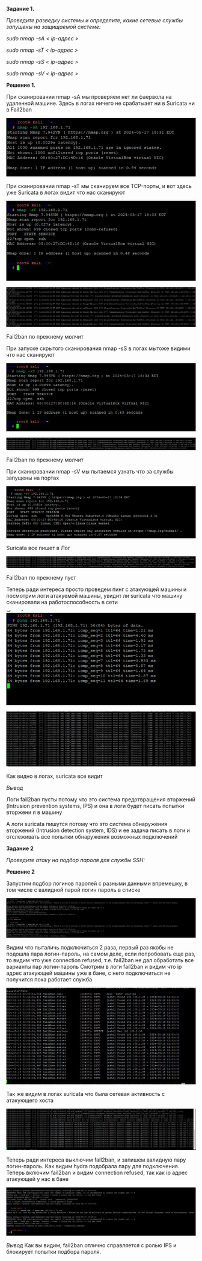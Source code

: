 **Задание 1.**

*Проведите разведку системы и определите, какие сетевые службы запущены на защищаемой системе:*

*sudo nmap -sA < ip-адрес >*

*sudo nmap -sT < ip-адрес >*

*sudo nmap -sS < ip-адрес >*

*sudo nmap -sV < ip-адрес >*

**Решение 1.**

При сканировании nmap -sA мы проверяем нет ли фаервола на удаленной машине.
Здесь в логах ничего не срабатыает ни в Suricata ни в Fail2ban

![alt text](https://github.com/mezhibo/Defender-network/blob/dd2c638d5d0019f7a2e861aaa13a8eac9123b5bc/IMG/11.jpg)



При сканировании nmap -sT мы сканируем все TCP-порты, и вот здесь уже Suricata в логах видит что нас сканируют

![alt text](https://github.com/mezhibo/Defender-network/blob/dd2c638d5d0019f7a2e861aaa13a8eac9123b5bc/IMG/12.jpg)

![alt text](https://github.com/mezhibo/Defender-network/blob/dd2c638d5d0019f7a2e861aaa13a8eac9123b5bc/IMG/1.jpg)

Fail2ban по прежнему молчит


При запуске скрытого сканирования nmap -sS в логах мытоже видими что нас сканируют

![alt text](https://github.com/mezhibo/Defender-network/blob/dd2c638d5d0019f7a2e861aaa13a8eac9123b5bc/IMG/13.jpg)

![alt text](https://github.com/mezhibo/Defender-network/blob/dd2c638d5d0019f7a2e861aaa13a8eac9123b5bc/IMG/2.jpg)

Fail2ban по прежнему молчит



При сканировании nmap -sV мы пытаемся узнать что за службы запущены на портах

![alt text](https://github.com/mezhibo/Defender-network/blob/dd2c638d5d0019f7a2e861aaa13a8eac9123b5bc/IMG/14.jpg)

Suricata все пишет в Лог

![alt text](https://github.com/mezhibo/Defender-network/blob/dd2c638d5d0019f7a2e861aaa13a8eac9123b5bc/IMG/3.jpg)

Fail2ban по прежнему пуст


Теперь ради интереса просто проведем пинг с атакующей машины и посмотрим логи атакуемой машины, увидит ли suricata что машину сканировали на работоспособность в сети 

![alt text](https://github.com/mezhibo/Defender-network/blob/dd2c638d5d0019f7a2e861aaa13a8eac9123b5bc/IMG/15.jpg)

![alt text](https://github.com/mezhibo/Defender-network/blob/dd2c638d5d0019f7a2e861aaa13a8eac9123b5bc/IMG/4.jpg)

Как видно в логах, suricata все видит




*Вывод*

Логи fail2ban пусты потому что это система предотвращения вторжений (Intrusion prevention systems, IPS) и
она в логи будет писать попытки вторжени я в машину

А логи suricata пишутся потому что это система обнаружения вторжений (Intrusion detection system, IDS) и
ее задача писать в логи и отслеживать все попытки обнаружения возможных подключений




**Задание 2**

*Проведите атаку на подбор пароля для службы SSH:*


**Решение 2**


Запустим подбор логинов паролей с разными данными впремешку, в том числе с валидной парой логин пароль в списке

![alt text](https://github.com/mezhibo/Defender-network/blob/239a1162b10f4fb79607c99875a414b65532c5dd/IMG/31.jpg)

Видим что пыталичь подключиться 2 раза, первый раз якобы не подошла пара логин-пароль, на самом деле, если попробовать еще раз, то
видим что уже connection refused, т.е. fail2ban не дал обработать все варианты пар логин-пароль
Смотрим в логи fail2ban и видим что ip адрес атакующей машины уже в бане, с него подключиться не получится пока работает служба

![alt text](https://github.com/mezhibo/Defender-network/blob/239a1162b10f4fb79607c99875a414b65532c5dd/IMG/33.jpg)

Так же видим в логах suricata что была сетевая активность с атакующего хоста

![alt text](https://github.com/mezhibo/Defender-network/blob/239a1162b10f4fb79607c99875a414b65532c5dd/IMG/32.jpg)



Теперь ради интереса выключим fail2ban, и запишем валидную пару логин-пароль.
Как видим hydra подобрала пару для подключения.
Теперь включим fail2ban и видим connection refused, так как ip адрес атакующей у нас в бане

![alt text](https://github.com/mezhibo/Defender-network/blob/239a1162b10f4fb79607c99875a414b65532c5dd/IMG/34.jpg)

*Вывод*
Как вы видим, fail2ban отлично справляется с ролью IPS и блокирует попытки подбора пароля.










